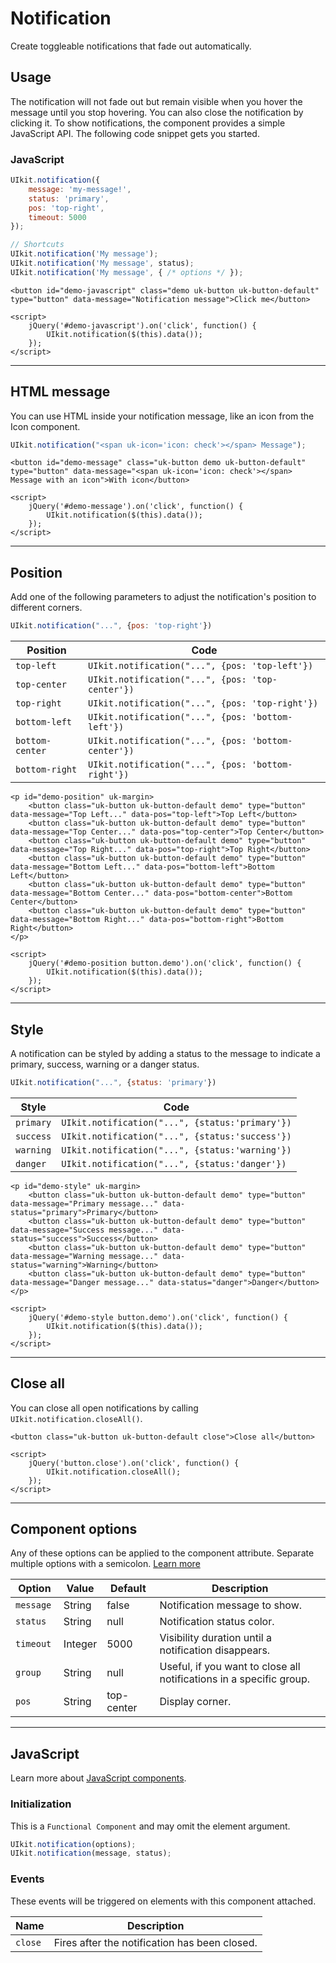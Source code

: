 # Notification

<p class="uk-text-lead">Create toggleable notifications that fade out automatically.</p>

## Usage

The notification will not fade out but remain visible when you hover the message until you stop hovering. You can also close the notification by clicking it. To show notifications, the component provides a simple JavaScript API. The following code snippet gets you started.

### JavaScript

```js
UIkit.notification({
    message: 'my-message!',
    status: 'primary',
    pos: 'top-right',
    timeout: 5000
});

// Shortcuts
UIkit.notification('My message');
UIkit.notification('My message', status);
UIkit.notification('My message', { /* options */ });
```

```example
<button id="demo-javascript" class="demo uk-button uk-button-default" type="button" data-message="Notification message">Click me</button>

<script>
    jQuery('#demo-javascript').on('click', function() {
        UIkit.notification($(this).data());
    });
</script>

```

***

## HTML message

You can use HTML inside your notification message, like an icon from the Icon component.

```js
UIkit.notification("<span uk-icon='icon: check'></span> Message");
```

```example
<button id="demo-message" class="uk-button demo uk-button-default" type="button" data-message="<span uk-icon='icon: check'></span> Message with an icon">With icon</button>

<script>
    jQuery('#demo-message').on('click', function() {
        UIkit.notification($(this).data());
    });
</script>

```

***

## Position

Add one of the following parameters to adjust the notification's position to different corners.


```js
UIkit.notification("...", {pos: 'top-right'})
```

| Position        | Code |
| --------------- | ---- |
| `top-left`      | `UIkit.notification("...", {pos: 'top-left'})`      |
| `top-center`    | `UIkit.notification("...", {pos: 'top-center'})`    |
| `top-right`     | `UIkit.notification("...", {pos: 'top-right'})`     |
| `bottom-left`   | `UIkit.notification("...", {pos: 'bottom-left'})`   |
| `bottom-center` | `UIkit.notification("...", {pos: 'bottom-center'})` |
| `bottom-right`  | `UIkit.notification("...", {pos: 'bottom-right'})`  |


```example
<p id="demo-position" uk-margin>
    <button class="uk-button uk-button-default demo" type="button" data-message="Top Left..." data-pos="top-left">Top Left</button>
    <button class="uk-button uk-button-default demo" type="button" data-message="Top Center..." data-pos="top-center">Top Center</button>
    <button class="uk-button uk-button-default demo" type="button" data-message="Top Right..." data-pos="top-right">Top Right</button>
    <button class="uk-button uk-button-default demo" type="button" data-message="Bottom Left..." data-pos="bottom-left">Bottom Left</button>
    <button class="uk-button uk-button-default demo" type="button" data-message="Bottom Center..." data-pos="bottom-center">Bottom Center</button>
    <button class="uk-button uk-button-default demo" type="button" data-message="Bottom Right..." data-pos="bottom-right">Bottom Right</button>
</p>

<script>
    jQuery('#demo-position button.demo').on('click', function() {
        UIkit.notification($(this).data());
    });
</script>

```


***

## Style

A notification can be styled by adding a status to the message to indicate a primary, success, warning or a danger status.

```js
UIkit.notification("...", {status: 'primary'})
```

| Style     | Code |
| --------- | ---- |
| `primary` | `UIkit.notification("...", {status:'primary'})` |
| `success` | `UIkit.notification("...", {status:'success'})` |
| `warning` | `UIkit.notification("...", {status:'warning'})` |
| `danger`  | `UIkit.notification("...", {status:'danger'})`  |

```example
<p id="demo-style" uk-margin>
    <button class="uk-button uk-button-default demo" type="button" data-message="Primary message..." data-status="primary">Primary</button>
    <button class="uk-button uk-button-default demo" type="button" data-message="Success message..." data-status="success">Success</button>
    <button class="uk-button uk-button-default demo" type="button" data-message="Warning message..." data-status="warning">Warning</button>
    <button class="uk-button uk-button-default demo" type="button" data-message="Danger message..." data-status="danger">Danger</button>
</p>

<script>
    jQuery('#demo-style button.demo').on('click', function() {
        UIkit.notification($(this).data());
    });
</script>

```

***

## Close all

You can close all open notifications by calling `UIkit.notification.closeAll()`.

```example
<button class="uk-button uk-button-default close">Close all</button>

<script>
    jQuery('button.close').on('click', function() {
        UIkit.notification.closeAll();
    });
</script>

```

***

## Component options

Any of these options can be applied to the component attribute. Separate multiple options with a semicolon. [Learn more](javascript.md#component-configuration)

| Option     | Value   | Default    | Description                                                         |
|------------|---------|------------|---------------------------------------------------------------------|
| `message ` | String  | false      | Notification message to show.                                       |
| `status`   | String  | null       | Notification status color.                                          |
| `timeout`  | Integer | 5000       | Visibility duration until a notification disappears.                |
| `group`    | String  | null       | Useful, if you want to close all notifications in a specific group. |
| `pos`      | String  | top-center | Display corner.                                                     |

***

## JavaScript

Learn more about [JavaScript components](javascript.md#programmatic-use).

### Initialization

This is a `Functional Component` and may omit the element argument.

```js
UIkit.notification(options);
UIkit.notification(message, status);
```

### Events

These events will be triggered on elements with this component attached.

| Name | Description |
| --- | --- |
| `close` | Fires after the notification has been closed. |
